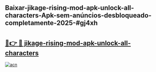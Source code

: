 ## Baixar-jikage-rising-mod-apk-unlock-all-characters-Apk-sem-anúncios-desbloqueado-completamente-2025-#gj4xh

# <h2><a href="https://ainizakaria.my?title=jikage-rising-mod-apk-unlock-all-characters&ref=22M">🔗👉 🔴 jikage-rising-mod-apk-unlock-all-characters</a></h2>

[![acn](https://github.com/user-attachments/assets/0f9c940e-d8b0-45ae-aac7-cd30a18b3e1c)](https://ainizakaria.my?title=jikage-rising-mod-apk-unlock-all-characters&ref=22M)

